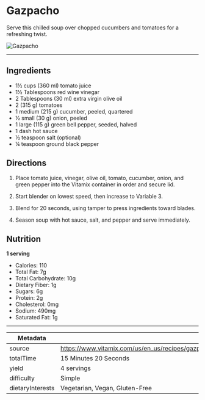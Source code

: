 # Gazpacho

Serve this chilled soup over chopped cucumbers and tomatoes for a refreshing twist.

![Gazpacho](https://www.vitamix.com/content/dam/vitamix/migration/media/recipe/rcpgazpacho/images/gazpachojpg.jpg)

---

## Ingredients

- 1½ cups (360 ml) tomato juice
- 1½ Tablespoons red wine vinegar
- 2 Tablespoons (30 ml) extra virgin olive oil
- 2 (315 g) tomatoes
- 1 medium (215 g) cucumber, peeled, quartered
- ½ small (30 g) onion, peeled
- 1 large (115 g) green bell pepper, seeded, halved
- 1 dash hot sauce
- ½ teaspoon salt (optional)
- ¼ teaspoon ground black pepper

## Directions

1. Place tomato juice, vinegar, olive oil, tomato, cucumber, onion, and green pepper into the Vitamix container in order and secure lid.

2. Start blender on lowest speed, then increase to Variable 3.

3. Blend for 20 seconds, using tamper to press ingredients toward blades.

4. Season soup with hot sauce, salt, and pepper and serve immediately.

## Nutrition

**1 serving**

- Calories: 110
- Total Fat: 7g
- Total Carbohydrate: 10g
- Dietary Fiber: 1g
- Sugars: 6g
- Protein: 2g
- Cholesterol: 0mg
- Sodium: 490mg
- Saturated Fat: 1g

---

| Metadata |  |
| --- | --- |
| source | https://www.vitamix.com/us/en_us/recipes/gazpacho |
| totalTime | 15 Minutes 20 Seconds |
| yield | 4 servings |
| difficulty | Simple |
| dietaryInterests | Vegetarian, Vegan, Gluten-Free |
